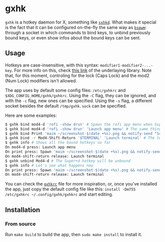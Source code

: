 # gxhk

`gxhk` is a hotkey daemon for X, something like [`sxhkd`](https://github.com/baskerville/sxhkd). What makes it special is the fact that it can be configured on-the-fly the same way as [`bspwm`](https://github.com/baskerville/bspwm): through a socket in which commands to bind keys, to unbind previously bound keys, or even show infos about the bound keys can be sent.

## Usage
Hotkeys are case-insensitive, with this syntax: `modifier1-modifier2-...-key`. For more info on this, check [this link](https://pkg.go.dev/github.com/alex11br/xgbutil@v0.0.0-20211225011412-f2944427ac98/keybind#hdr-Key_sequence_format) of the underlaying library. Note that, for this moment, controling for the lock (Caps Lock) and the mod2 (Num Lock) modifiers isn't allowed.

The app uses by default some config files: `/etc/gxhkrc` and `$XDG_CONFIG_HOME/gxhk/gxhkrc`. Using the `-C` flag, they can be ignored, and with the `-c` flag, new ones can be specified. Using the `-s` flag, a different socket besides the default `/tmp/gxhk.sock` can be specified.

Here are some examples:
```sh
$ gxhk bind mod4-d 'rofi -show drun' # Spawn the rofi app menu when Super+d gets pressed
$ gxhk bind mod4-d 'rofi -show drun' 'Launch app menu' # The same thing, but with a description
$ gxhk bind Print 'maim ~/screenshot-$(date +%s).png && notify-send "Screenshot saved!"' # The command will be run using `sh -c`, so feel free to add variables, command chains, etc.
$ gxhk bind -r Mod4-Shift-Return '$TERMINAL' 'Launch terminal' # The terminal will be spawned when the hotkey Super+Shift+Enter gets released, not when it gets pressed as it happens with the ones above
$ gxhk info # Shows all the bound hotkeys so far
On mod4-d press: Launch app menu
On print press: Spawn 'maim ~/screenshot-$(date +%s).png && notify-send "Screenshot saved!"'
On mod4-shift-return release: Launch terminal
$ gxhk unbind Mod4-d # The Super+d hotkey will be unbound
$ gxhk info # Let's see what happens now
On print press: Spawn 'maim ~/screenshot-$(date +%s).png && notify-send "Screenshot saved!"'
On mod4-shift-return release: Launch terminal
```
You can check the [`gxhkrc`](gxhkrc) file for more inspiration, or, once you've installed the app, just copy the default config file like this: `install -Dm755 /etc/gxhkrc ~/.config/gxhk/gxhkrc` and start editing.
## Installation
### From source
Run `make build` to build the app, then `sudo make install` to install it.